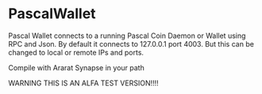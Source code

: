 # PascalWallet
Pascal Wallet connects to a running Pascal Coin Daemon or  Wallet using RPC and Json. By default it connects to 127.0.0.1 port 4003. But this can be changed to local or remote IPs and ports.

Compile with Ararat Synapse in your path

WARNING THIS IS AN ALFA TEST VERSION!!!!
